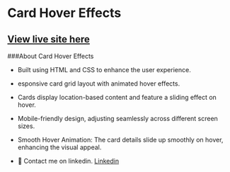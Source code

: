 # Card Hover Effects
## [View live site here](https://adityamamta.github.io/card-hover-effect/)

###About Card Hover Effects
- Built using HTML and CSS to enhance the user experience.
- esponsive card grid layout with animated hover effects.
- Cards display location-based content and feature a sliding effect on hover.
- Mobile-friendly design, adjusting seamlessly across different screen sizes.
- Smooth Hover Animation: The card details slide up smoothly on hover, enhancing the visual appeal.

- 💼 Contact me on linkedin. [Linkedin](https://www.linkedin.com/in/adityamamta/)
